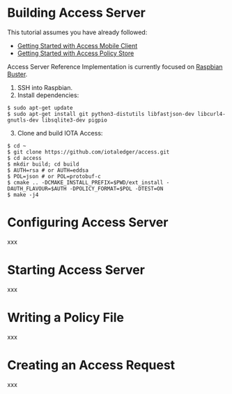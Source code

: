 # Building Access Server

This tutorial assumes you have already followed:
- [Getting Started with Access Mobile Client]()
- [Getting Started with Access Policy Store]()

Access Server Reference Implementation is currently focused on [Raspbian Buster](https://www.raspberrypi.org/blog/buster-the-new-version-of-raspbian/).

1. SSH into Raspbian.
2. Install dependencies:
```
$ sudo apt-get update
$ sudo apt-get install git python3-distutils libfastjson-dev libcurl4-gnutls-dev libsqlite3-dev pigpio
```

3. Clone and build IOTA Access:
```
$ cd ~
$ git clone https://github.com/iotaledger/access.git
$ cd access
$ mkdir build; cd build
$ AUTH=rsa # or AUTH=eddsa
$ POL=json # or POL=protobuf-c
$ cmake .. -DCMAKE_INSTALL_PREFIX=$PWD/ext_install -DAUTH_FLAVOUR=$AUTH -DPOLICY_FORMAT=$POL -DTEST=ON
$ make -j4
```

# Configuring Access Server
<!--
ToDo: write this
-->
xxx

# Starting Access Server
<!--
ToDo: write this
-->
xxx

# Writing a Policy File
<!--
ToDo: write this
-->
xxx

# Creating an Access Request
<!--
ToDo: write this
-->
xxx
